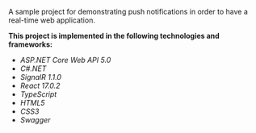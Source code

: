 <p>
	A sample project for demonstrating push notifications in order to have a real-time web application.
</p>
<p>
	<b>
		This project is implemented in the following technologies and frameworks:
    </b>
</p>
<ul>
	<li><em>ASP.NET Core Web API 5.0</em></li>
	<li><em>C#.NET</em></li>
	<li><em>SignalR 1.1.0</em></li>
	<li><em>React 17.0.2</em></li>	
	<li><em>TypeScript</em></li>
	<li><em>HTML5</em></li>
	<li><em>CSS3</em></li>
	<li><em>Swagger</em></li>	
</ul>